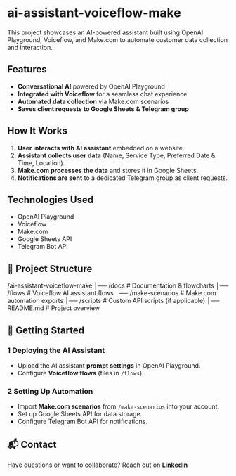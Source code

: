 # ai-assistant-voiceflow-make

This project showcases an AI-powered assistant built using OpenAI Playground, Voiceflow, and Make.com to automate customer data collection and interaction.  

## Features  
- **Conversational AI** powered by OpenAI Playground  
- **Integrated with Voiceflow** for a seamless chat experience  
- **Automated data collection** via Make.com scenarios  
- **Saves client requests to Google Sheets & Telegram group**  

## How It Works  
1. **User interacts with AI assistant** embedded on a website.  
2. **Assistant collects user data** (Name, Service Type, Preferred Date & Time, Location).  
3. **Make.com processes the data** and stores it in Google Sheets.  
4. **Notifications are sent** to a dedicated Telegram group as client requests.  

## Technologies Used  
- OpenAI Playground  
- Voiceflow  
- Make.com  
- Google Sheets API  
- Telegram Bot API  

## 📂 Project Structure  
/ai-assistant-voiceflow-make
│── /docs # Documentation & flowcharts
│── /flows # Voiceflow AI assistant flows
│── /make-scenarios # Make.com automation exports
│── /scripts # Custom API scripts (if applicable)
│── README.md # Project overview

## 🚀 Getting Started  
### 1 Deploying the AI Assistant  
- Upload the AI assistant **prompt settings** in OpenAI Playground.  
- Configure **Voiceflow flows** (files in `/flows`).  

### 2 Setting Up Automation  
- Import **Make.com scenarios** from `/make-scenarios` into your account.  
- Set up Google Sheets API for data storage.  
- Configure Telegram Bot API for notifications.  

## 📬 Contact  
Have questions or want to collaborate? Reach out on **[LinkedIn](https://www.linkedin.com/in/ecaterina-stoianova/)**
